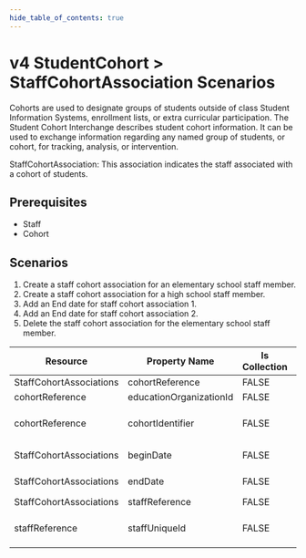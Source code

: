 ```yaml
---
hide_table_of_contents: true
---
```


# v4 StudentCohort > StaffCohortAssociation Scenarios

Cohorts are used to designate groups of students outside of class Student
Information Systems, enrollment lists, or extra curricular participation. The
Student Cohort Interchange describes student cohort information. It can be used
to exchange information regarding any named group of students, or cohort, for
tracking, analysis, or intervention.

StaffCohortAssociation: This association indicates the staff associated with a
cohort of students.

## Prerequisites

* Staff
* Cohort

## Scenarios

1. Create a staff cohort association for an elementary school staff member.
2. Create a staff cohort association for a high school staff member.
3. Add an End date for staff cohort association 1.
4. Add an End date for staff cohort association 2.
5. Delete the staff cohort association for the elementary school staff member.

| Resource                | Property Name           | Is Collection | Data Type       | Required | Scenario 1: POST                        | Scenario 2: POST                        | Scenario 3: PUT                         | Scenario 4: PUT                         |
| ----------------------- | ----------------------- | ------------- | --------------- | -------- | --------------------------------------- | --------------------------------------- | --------------------------------------- | --------------------------------------- |
| StaffCohortAssociations | cohortReference         | FALSE         | cohortReference | REQUIRED |                                         |                                         |                                         |                                         |
| cohortReference         | educationOrganizationId | FALSE         | integer         | REQUIRED | 255901107                               | 255901001                               | 255901107                               | 255901001                               |
| cohortReference         | cohortIdentifier        | FALSE         | string          | REQUIRED | \["1" if possible \| system value\]     | \["2" if possible\| system value\]      | \["1" if possible\| system value\]      | \["2" if possible\| system value\]      |
| StaffCohortAssociations | beginDate               | FALSE         | date            | REQUIRED | 9/14/\[Current School Year\]            | 9/14/\[Current School Year\]            | 9/14/\[Current School Year\]            | 9/14//\[Current School Year\]           |
| StaffCohortAssociations | endDate                 | FALSE         | date            | REQUIRED |                                         |                                         | 12/20/\[Current School Year\]           | 12/20/\[Current School Year\]           |
| StaffCohortAssociations | staffReference          | FALSE         | integer         | REQUIRED |                                         |                                         |                                         |                                         |
| staffReference          | staffUniqueId           | FALSE         | string          | REQUIRED | \["207220" if possible\| system value\] | \["207269" if possible\| system value\] | \["207220" if possible\| system value\] | \["207269" if possible\| system value\] |
